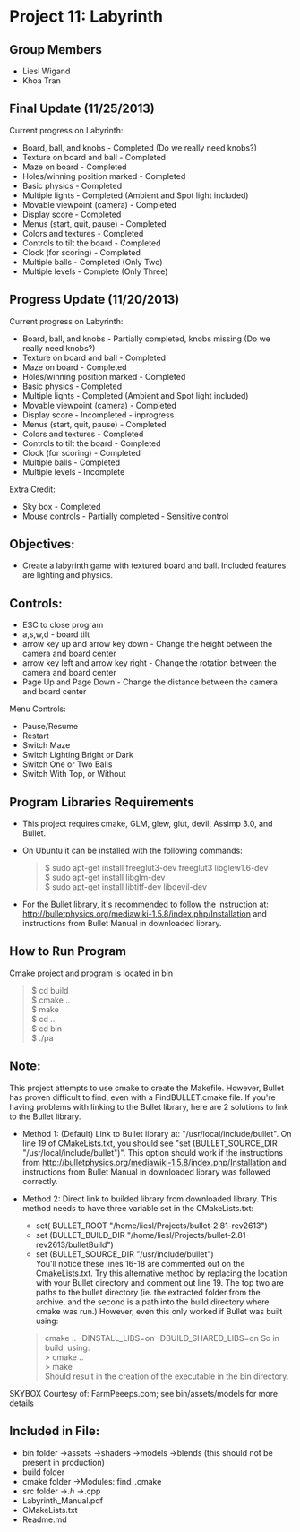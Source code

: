 Project 11: Labyrinth
========================================

Group Members
---------------------------
- Liesl Wigand
- Khoa Tran

Final Update  (11/25/2013)
------------------------------------------
Current progress on Labyrinth:

* Board, ball, and knobs - Completed (Do we really need knobs?)
* Texture on board and ball  - Completed
* Maze on board  - Completed
* Holes/winning position marked  - Completed
* Basic physics   - Completed
* Multiple lights  - Completed (Ambient and Spot light included)
* Movable viewpoint (camera)  - Completed
* Display score  - Completed
* Menus (start, quit, pause)  - Completed
* Colors and textures  - Completed
* Controls to tilt the board   - Completed
* Clock (for scoring)  - Completed
* Multiple balls  - Completed (Only Two)
* Multiple levels  - Complete (Only Three)

Progress Update  (11/20/2013)
------------------------------------------
Current progress on Labyrinth:

* Board, ball, and knobs - Partially completed, knobs missing (Do we really need knobs?)
* Texture on board and ball  - Completed
* Maze on board  - Completed
* Holes/winning position marked  - Completed
* Basic physics   - Completed
* Multiple lights  - Completed (Ambient and Spot light included)
* Movable viewpoint (camera)  - Completed
* Display score  - Incompleted - inprogress
* Menus (start, quit, pause)  - Completed
* Colors and textures  - Completed
* Controls to tilt the board   - Completed
* Clock (for scoring)  - Completed
* Multiple balls  - Completed
* Multiple levels  - Incomplete

Extra Credit:

* Sky box - Completed
* Mouse controls - Partially completed - Sensitive control

Objectives:
---------------------------
*  Create a labyrinth game with textured board and ball.  Included features are lighting and physics.
    
Controls:    
---------------------------------   
   
* ESC to close program 
* a,s,w,d - board tilt
* arrow key up and arrow key down -  Change the height between the camera and board center
* arrow key left and arrow key right - Change the rotation between the camera and board center        
* Page Up and Page Down - Change the distance between the camera and board center     
   
Menu Controls:   
* Pause/Resume
* Restart
* Switch Maze
* Switch Lighting Bright or Dark
* Switch One or Two Balls
* Switch With Top, or Without
   
Program Libraries Requirements
------------------------------------------------    
* This project requires cmake, GLM, glew, glut, devil, Assimp 3.0, and Bullet.   
* On Ubuntu it can be installed with the following commands:
    
   >$ sudo apt-get install freeglut3-dev freeglut3 libglew1.6-dev    
   >$ sudo apt-get install libglm-dev    
   >$ sudo apt-get install libtiff-dev libdevil-dev   

* For the Bullet library, it's recommended to follow the instruction at: http://bulletphysics.org/mediawiki-1.5.8/index.php/Installation and instructions from Bullet Manual in downloaded library.


How to Run Program
-------------------------------
Cmake project and program is located in bin

   >$ cd build    
   >$ cmake ..    
   >$ make  
   >$ cd ..    
   >$ cd bin    
   >$ ./pa

Note:
--------------------------
This project attempts to use cmake to create the Makefile. However, Bullet has proven difficult to find, even with a FindBULLET.cmake file.  If you're having problems with linking to the Bullet library, here are 2 solutions to link to the Bullet library.

* Method 1:  (Default) Link to Bullet library at: "/usr/local/include/bullet".  On line 19 of CMakeLists.txt, you should see "set (BULLET_SOURCE_DIR "/usr/local/include/bullet")".  This option should work if the instructions from http://bulletphysics.org/mediawiki-1.5.8/index.php/Installation and instructions from Bullet Manual in downloaded library was followed correctly.

* Method 2:  Direct link to builded library from downloaded library.  This method needs to have three variable set in the CMakeLists.txt:   
	- set( BULLET_ROOT "/home/liesl/Projects/bullet-2.81-rev2613")   
	- set (BULLET_BUILD_DIR "/home/liesl/Projects/bullet-2.81-rev2613/bulletBuild")   
	- set (BULLET_SOURCE_DIR "/usr/include/bullet")   
	You'll notice these lines 16-18 are commented out on the CmakeLists.txt.  Try this alternative method by replacing the location with your Bullet directory and comment out line 19.  The top two are paths to the bullet directory (ie. the extracted folder from the archive, and the second is a path into the build directory where cmake was run.) However, even this only worked if Bullet was built using: 
	> cmake .. -DINSTALL_LIBS=on -DBUILD_SHARED_LIBS=on
	So in build, using:    
	   > cmake ..    
	   > make    		  
Should result in the creation of the executable in the bin directory.    

SKYBOX Courtesy of: FarmPeeeps.com; see bin/assets/models for more details
    
    
Included in File:
---------------------------------------
- bin folder 
    ->assets
        ->shaders
        ->models
        ->blends (this should not be present in production)
- build folder
- cmake folder
    ->Modules: find_.cmake
- src folder
    ->_.h
    ->_.cpp
- Labyrinth_Manual.pdf
- CMakeLists.txt
- Readme.md

        
    
